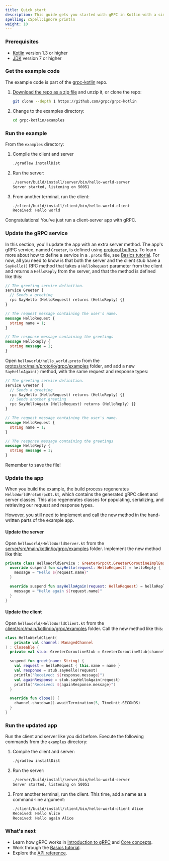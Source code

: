 ```yaml
---
title: Quick start
description: This guide gets you started with gRPC in Kotlin with a simple working example.
spelling: cSpell:ignore println
weight: 10
---
```


### Prerequisites

- [Kotlin][] version 1.3 or higher
- [JDK][] version 7 or higher

### Get the example code

The example code is part of the [grpc-kotlin][] repo.

 1. [Download the repo as a zip file][download] and unzip it, or clone
    the repo:

    ```sh
    git clone --depth 1 https://github.com/grpc/grpc-kotlin
    ```

 2. Change to the examples directory:

    ```sh
    cd grpc-kotlin/examples
    ```

### Run the example

From the `examples` directory:

 1. Compile the client and server

    ```sh
    ./gradlew installDist
    ```

 2. Run the server:

    ```sh
    ./server/build/install/server/bin/hello-world-server
    Server started, listening on 50051
    ```

 3. From another terminal, run the client:

    ```sh
    ./client/build/install/client/bin/hello-world-client
    Received: Hello world
    ```

Congratulations! You've just run a client-server app with gRPC.

### Update the gRPC service

In this section, you'll update the app with an extra server method. The app's
gRPC service, named `Greeter`, is defined using [protocol buffers][pb]. To learn
more about how to define a service in a `.proto` file, see [Basics tutorial][].
For now, all you need to know is that both the server and the client stub have a
`SayHello()` RPC method that takes a `HelloRequest` parameter from the client
and returns a `HelloReply` from the server, and that the method is defined like
this:

```protobuf
// The greeting service definition.
service Greeter {
  // Sends a greeting
  rpc SayHello (HelloRequest) returns (HelloReply) {}
}

// The request message containing the user's name.
message HelloRequest {
  string name = 1;
}

// The response message containing the greetings
message HelloReply {
  string message = 1;
}
```

Open `helloworld/hello_world.proto` from the
[protos/src/main/proto/io/grpc/examples][protos-src] folder, and add a
new `SayHelloAgain()` method, with the same request and response types:

```protobuf
// The greeting service definition.
service Greeter {
  // Sends a greeting
  rpc SayHello (HelloRequest) returns (HelloReply) {}
  // Sends another greeting
  rpc SayHelloAgain (HelloRequest) returns (HelloReply) {}
}

// The request message containing the user's name.
message HelloRequest {
  string name = 1;
}

// The response message containing the greetings
message HelloReply {
  string message = 1;
}
```

Remember to save the file!

### Update the app

When you build the example, the build process regenerates `HelloWorldProtoGrpcKt.kt`,
which contains the generated gRPC client and server classes. This also
regenerates classes for populating, serializing, and retrieving our request and
response types.

However, you still need to implement and call the new method in the
hand-written parts of the example app.

#### Update the server

Open `helloworld/HelloWorldServer.kt` from the
[server/src/main/kotlin/io/grpc/examples][server-src] folder. Implement the new
method like this:

```kotlin
private class HelloWorldService : GreeterGrpcKt.GreeterCoroutineImplBase() {
  override suspend fun sayHello(request: HelloRequest) = helloReply {
    message = "Hello ${request.name}"
  }

  override suspend fun sayHelloAgain(request: HelloRequest) = helloReply {
    message = "Hello again ${request.name}"
  }
}
```

#### Update the client

Open `helloworld/HelloWorldClient.kt` from the
[client/src/main/kotlin/io/grpc/examples][client-src] folder. Call the new
method like this:

```kotlin
class HelloWorldClient(
    private val channel: ManagedChannel
) : Closeable {
  private val stub: GreeterCoroutineStub = GreeterCoroutineStub(channel)

  suspend fun greet(name: String) {
    val request = helloRequest { this.name = name }
    val response = stub.sayHello(request)
    println("Received: ${response.message}")
    val againResponse = stub.sayHelloAgain(request)
    println("Received: ${againResponse.message}")
  }

  override fun close() {
    channel.shutdown().awaitTermination(5, TimeUnit.SECONDS)
  }
}
```

### Run the updated app

Run the client and server like you did before. Execute the following commands
from the `examples` directory:

 1. Compile the client and server:

    ```sh
    ./gradlew installDist
    ```

 2. Run the server:

    ```sh
    ./server/build/install/server/bin/hello-world-server
    Server started, listening on 50051
    ```

 3. From another terminal, run the client. This time, add a name as a
    command-line argument:

    ```sh
    ./client/build/install/client/bin/hello-world-client Alice
    Received: Hello Alice
    Received: Hello again Alice
    ```

### What's next

- Learn how gRPC works in [Introduction to gRPC](/docs/what-is-grpc/introduction/)
  and [Core concepts](/docs/what-is-grpc/core-concepts/).
- Work through the [Basics tutorial][].
- Explore the [API reference](../api).

[Basics tutorial]: ../basics/
[client-src]: https://github.com/grpc/grpc-kotlin/tree/master/examples/client/src/main/kotlin/io/grpc/examples
[download]: https://github.com/grpc/grpc-kotlin/archive/master.zip
[grpc-kotlin]: https://github.com/grpc/grpc-kotlin
[JDK]: https://jdk.java.net
[Kotlin]: https://kotlinlang.org
[pb]: https://developers.google.com/protocol-buffers
[protos-src]: https://github.com/grpc/grpc-kotlin/tree/master/examples/protos/src/main/proto/io/grpc/examples
[server-src]: https://github.com/grpc/grpc-kotlin/tree/master/examples/server/src/main/kotlin/io/grpc/examples

